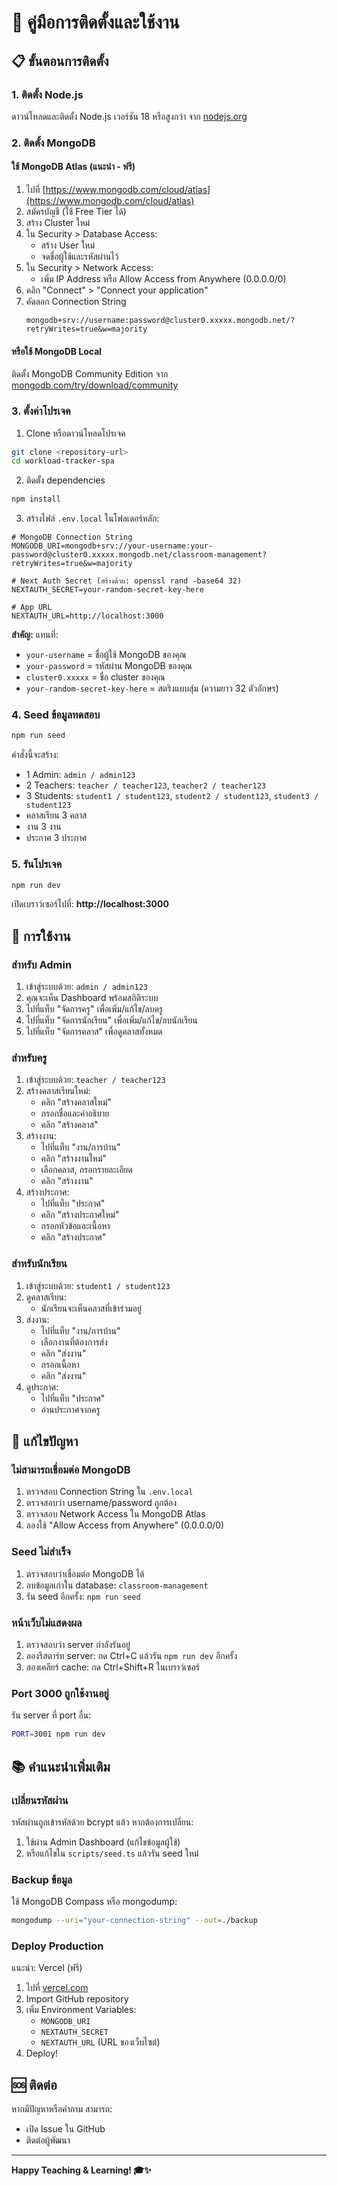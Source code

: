 # 🚀 คู่มือการติดตั้งและใช้งาน

## 📋 ขั้นตอนการติดตั้ง

### 1. ติดตั้ง Node.js
ดาวน์โหลดและติดตั้ง Node.js เวอร์ชัน 18 หรือสูงกว่า จาก [nodejs.org](https://nodejs.org/)

### 2. ติดตั้ง MongoDB

#### ใช้ MongoDB Atlas (แนะนำ - ฟรี)

1. ไปที่ [https://www.mongodb.com/cloud/atlas](https://www.mongodb.com/cloud/atlas)
2. สมัครบัญชี (ใช้ Free Tier ได้)
3. สร้าง Cluster ใหม่
4. ใน Security > Database Access:
   - สร้าง User ใหม่
   - จดชื่อผู้ใช้และรหัสผ่านไว้
5. ใน Security > Network Access:
   - เพิ่ม IP Address หรือ Allow Access from Anywhere (0.0.0.0/0)
6. คลิก "Connect" > "Connect your application"
7. คัดลอก Connection String
   ```
   mongodb+srv://username:password@cluster0.xxxxx.mongodb.net/?retryWrites=true&w=majority
   ```

#### หรือใช้ MongoDB Local

ติดตั้ง MongoDB Community Edition จาก [mongodb.com/try/download/community](https://www.mongodb.com/try/download/community)

### 3. ตั้งค่าโปรเจค

1. Clone หรือดาวน์โหลดโปรเจค
```bash
git clone <repository-url>
cd workload-tracker-spa
```

2. ติดตั้ง dependencies
```bash
npm install
```

3. สร้างไฟล์ `.env.local` ในโฟลเดอร์หลัก:
```env
# MongoDB Connection String
MONGODB_URI=mongodb+srv://your-username:your-password@cluster0.xxxxx.mongodb.net/classroom-management?retryWrites=true&w=majority

# Next Auth Secret (สร้างด้วย: openssl rand -base64 32)
NEXTAUTH_SECRET=your-random-secret-key-here

# App URL
NEXTAUTH_URL=http://localhost:3000
```

**สำคัญ:** แทนที่:
- `your-username` = ชื่อผู้ใช้ MongoDB ของคุณ
- `your-password` = รหัสผ่าน MongoDB ของคุณ
- `cluster0.xxxxx` = ชื่อ cluster ของคุณ
- `your-random-secret-key-here` = สตริงแบบสุ่ม (ความยาว 32 ตัวอักษร)

### 4. Seed ข้อมูลทดสอบ

```bash
npm run seed
```

คำสั่งนี้จะสร้าง:
- 1 Admin: `admin / admin123`
- 2 Teachers: `teacher / teacher123`, `teacher2 / teacher123`
- 3 Students: `student1 / student123`, `student2 / student123`, `student3 / student123`
- คลาสเรียน 3 คลาส
- งาน 3 งาน
- ประกาศ 3 ประกาศ

### 5. รันโปรเจค

```bash
npm run dev
```

เปิดเบราว์เซอร์ไปที่: **http://localhost:3000**

## 🎯 การใช้งาน

### สำหรับ Admin

1. เข้าสู่ระบบด้วย: `admin / admin123`
2. คุณจะเห็น Dashboard พร้อมสถิติระบบ
3. ไปที่แท็บ "จัดการครู" เพื่อเพิ่ม/แก้ไข/ลบครู
4. ไปที่แท็บ "จัดการนักเรียน" เพื่อเพิ่ม/แก้ไข/ลบนักเรียน
5. ไปที่แท็บ "จัดการคลาส" เพื่อดูคลาสทั้งหมด

### สำหรับครู

1. เข้าสู่ระบบด้วย: `teacher / teacher123`
2. สร้างคลาสเรียนใหม่:
   - คลิก "สร้างคลาสใหม่"
   - กรอกชื่อและคำอธิบาย
   - คลิก "สร้างคลาส"
3. สร้างงาน:
   - ไปที่แท็บ "งาน/การบ้าน"
   - คลิก "สร้างงานใหม่"
   - เลือกคลาส, กรอกรายละเอียด
   - คลิก "สร้างงาน"
4. สร้างประกาศ:
   - ไปที่แท็บ "ประกาศ"
   - คลิก "สร้างประกาศใหม่"
   - กรอกหัวข้อและเนื้อหา
   - คลิก "สร้างประกาศ"

### สำหรับนักเรียน

1. เข้าสู่ระบบด้วย: `student1 / student123`
2. ดูคลาสเรียน:
   - นักเรียนจะเห็นคลาสที่เข้าร่วมอยู่
3. ส่งงาน:
   - ไปที่แท็บ "งาน/การบ้าน"
   - เลือกงานที่ต้องการส่ง
   - คลิก "ส่งงาน"
   - กรอกเนื้อหา
   - คลิก "ส่งงาน"
4. ดูประกาศ:
   - ไปที่แท็บ "ประกาศ"
   - อ่านประกาศจากครู

## 🐛 แก้ไขปัญหา

### ไม่สามารถเชื่อมต่อ MongoDB

1. ตรวจสอบ Connection String ใน `.env.local`
2. ตรวจสอบว่า username/password ถูกต้อง
3. ตรวจสอบ Network Access ใน MongoDB Atlas
4. ลองใช้ "Allow Access from Anywhere" (0.0.0.0/0)

### Seed ไม่สำเร็จ

1. ตรวจสอบว่าเชื่อมต่อ MongoDB ได้
2. ลบข้อมูลเก่าใน database: `classroom-management`
3. รัน seed อีกครั้ง: `npm run seed`

### หน้าเว็บไม่แสดงผล

1. ตรวจสอบว่า server กำลังรันอยู่
2. ลองรีสตาร์ท server: กด Ctrl+C แล้วรัน `npm run dev` อีกครั้ง
3. ลองเคลียร์ cache: กด Ctrl+Shift+R ในเบราว์เซอร์

### Port 3000 ถูกใช้งานอยู่

รัน server ที่ port อื่น:
```bash
PORT=3001 npm run dev
```

## 📚 คำแนะนำเพิ่มเติม

### เปลี่ยนรหัสผ่าน

รหัสผ่านถูกเข้ารหัสด้วย bcrypt แล้ว หากต้องการเปลี่ยน:

1. ใช้ผ่าน Admin Dashboard (แก้ไขข้อมูลผู้ใช้)
2. หรือแก้ไขใน `scripts/seed.ts` แล้วรัน seed ใหม่

### Backup ข้อมูล

ใช้ MongoDB Compass หรือ mongodump:
```bash
mongodump --uri="your-connection-string" --out=./backup
```

### Deploy Production

แนะนำ: Vercel (ฟรี)

1. ไปที่ [vercel.com](https://vercel.com)
2. Import GitHub repository
3. เพิ่ม Environment Variables:
   - `MONGODB_URI`
   - `NEXTAUTH_SECRET`
   - `NEXTAUTH_URL` (URL ของเว็บไซต์)
4. Deploy!

## 🆘 ติดต่อ

หากมีปัญหาหรือคำถาม สามารถ:
- เปิด Issue ใน GitHub
- ติดต่อผู้พัฒนา

---

**Happy Teaching & Learning! 🎓✨**

